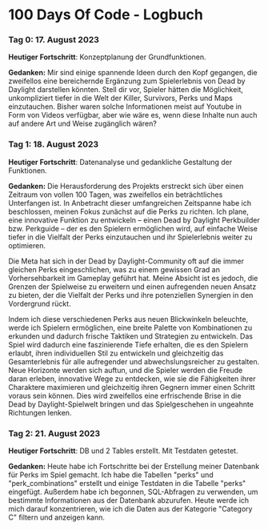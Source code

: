# 100 Days Of Code - Logbuch

### Tag 0: 17. August 2023 

**Heutiger Fortschritt**: Konzeptplanung der Grundfunktionen.

**Gedanken:** Mir sind einige spannende Ideen durch den Kopf gegangen, die zweifellos eine bereichernde Ergänzung zum Spielerlebnis von Dead by Daylight darstellen könnten. Stell dir vor, Spieler hätten die Möglichkeit, unkompliziert tiefer in die Welt der Killer, Survivors, Perks und Maps einzutauchen. Bisher waren solche Informationen meist auf Youtube in Form von Videos verfügbar, aber wie wäre es, wenn diese Inhalte nun auch auf andere Art und Weise zugänglich wären?


### Tag 1: 18. August 2023

**Heutiger Fortschritt**: Datenanalyse und gedankliche Gestaltung der Funktionen.

**Gedanken:** Die Herausforderung des Projekts erstreckt sich über einen Zeitraum von vollen 100 Tagen, was zweifellos ein beträchtliches Unterfangen ist. In Anbetracht dieser umfangreichen Zeitspanne habe ich beschlossen, meinen Fokus zunächst auf die Perks zu richten. Ich plane, eine innovative Funktion zu entwickeln – einen Dead by Daylight Perkbuilder bzw. Perkguide – der es den Spielern ermöglichen wird, auf einfache Weise tiefer in die Vielfalt der Perks einzutauchen und ihr Spielerlebnis weiter zu optimieren.

Die Meta hat sich in der Dead by Daylight-Community oft auf die immer gleichen Perks eingeschlichen, was zu einem gewissen Grad an Vorhersehbarkeit im Gameplay geführt hat. Meine Absicht ist es jedoch, die Grenzen der Spielweise zu erweitern und einen aufregenden neuen Ansatz zu bieten, der die Vielfalt der Perks und ihre potenziellen Synergien in den Vordergrund rückt.

Indem ich diese verschiedenen Perks aus neuen Blickwinkeln beleuchte, werde ich Spielern ermöglichen, eine breite Palette von Kombinationen zu erkunden und dadurch frische Taktiken und Strategien zu entwickeln. Das Spiel wird dadurch eine faszinierende Tiefe erhalten, die es den Spielern erlaubt, ihren individuellen Stil zu entwickeln und gleichzeitig das Gesamterlebnis für alle aufregender und abwechslungsreicher zu gestalten. Neue Horizonte werden sich auftun, und die Spieler werden die Freude daran erleben, innovative Wege zu entdecken, wie sie die Fähigkeiten ihrer Charaktere maximieren und gleichzeitig ihren Gegnern immer einen Schritt voraus sein können. Dies wird zweifellos eine erfrischende Brise in die Dead by Daylight-Spielwelt bringen und das Spielgeschehen in ungeahnte Richtungen lenken.


### Tag 2: 21. August 2023 

**Heutiger Fortschritt**: DB und 2 Tables erstellt. Mit Testdaten getestet.

**Gedanken:** Heute habe ich Fortschritte bei der Erstellung meiner Datenbank für Perks im Spiel gemacht. Ich habe die Tabellen "perks" und "perk_combinations" erstellt und einige Testdaten in die Tabelle "perks" eingefügt. Außerdem habe ich begonnen, SQL-Abfragen zu verwenden, um bestimmte Informationen aus der Datenbank abzurufen. Heute werde ich mich darauf konzentrieren, wie ich die Daten aus der Kategorie "Category C" filtern und anzeigen kann.


